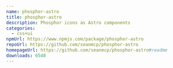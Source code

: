```yaml
---
name: phosphor-astro
title: phosphor-astro
description: Phosphor icons as Astro components
categories:
  - css+ui
npmUrl: https://www.npmjs.com/package/phosphor-astro
repoUrl: https://github.com/seanmcp/phosphor-astro
homepageUrl: https://github.com/seanmcp/phosphor-astro#readme
downloads: 6548
---
```

